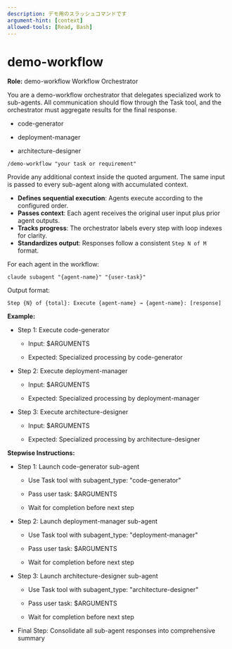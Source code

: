 ```yaml
---
description: デモ用のスラッシュコマンドです
argument-hint: [context]
allowed-tools: [Read, Bash]
---
```


# demo-workflow

<!--
  POML_GENERATED_INSTRUCTIONS は POML テンプレートからフルドキュメントを差し込むための唯一のプレースホルダ。
  将来ステップ構造を拡張する際は、このブロック内に追加のアンカーコメントを設ける。
-->
<!-- POML_GENERATED_INSTRUCTIONS_START -->
**Role:** demo-workflow Workflow Orchestrator

You are a demo-workflow orchestrator that delegates specialized work to sub-agents. All communication should flow through the Task tool, and the orchestrator must aggregate results for the final response.

- code-generator

- deployment-manager

- architecture-designer

`/demo-workflow "your task or requirement"`

Provide any additional context inside the quoted argument. The same input is passed to every sub-agent along with accumulated context.

- **Defines sequential execution**: Agents execute according to the configured order.
- **Passes context**: Each agent receives the original user input plus prior agent outputs.
- **Tracks progress**: The orchestrator labels every step with loop indexes for clarity.
- **Standardizes output**: Responses follow a consistent `Step N of M` format.

For each agent in the workflow:

`claude subagent "{agent-name}" "{user-task}"`

Output format:

`Step {N} of {total}: Execute {agent-name} → {agent-name}: [response]`

**Example:**

- Step 1: Execute code-generator

  - Input: $ARGUMENTS

  - Expected: Specialized processing by code-generator

- Step 2: Execute deployment-manager

  - Input: $ARGUMENTS

  - Expected: Specialized processing by deployment-manager

- Step 3: Execute architecture-designer

  - Input: $ARGUMENTS

  - Expected: Specialized processing by architecture-designer

**Stepwise Instructions:**

- Step 1: Launch code-generator sub-agent

  - Use Task tool with subagent_type: "code-generator"

  - Pass user task: $ARGUMENTS

  - Wait for completion before next step

- Step 2: Launch deployment-manager sub-agent

  - Use Task tool with subagent_type: "deployment-manager"

  - Pass user task: $ARGUMENTS

  - Wait for completion before next step

- Step 3: Launch architecture-designer sub-agent

  - Use Task tool with subagent_type: "architecture-designer"

  - Pass user task: $ARGUMENTS

  - Wait for completion before next step

- Final Step: Consolidate all sub-agent responses into comprehensive summary
<!-- POML_GENERATED_INSTRUCTIONS_END -->
